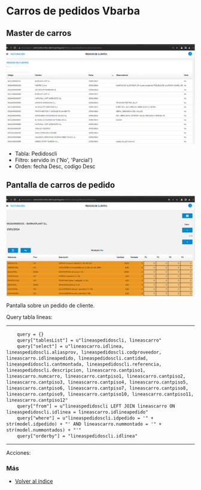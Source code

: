 # Carros de pedidos Vbarba

## Master de carros

![Alt text](./images/mastercarros.png)

- Tabla: Pedidoscli
- Filtro: servido in ('No', 'Parcial')
- Orden: fecha Desc, codigo Desc

## Pantalla de carros de pedido

![Alt text](./images/carrospedido.png)

Pantalla sobre un pedido de cliente.

Query tabla lineas:

***

        query = {}
        query["tablesList"] = u"lineaspedidoscli, lineascarro"
        query["select"] = u"lineascarro.idlinea, lineaspedidoscli.aliasprov, lineaspedidoscli.codproveedor, lineascarro.idlineapedido, lineaspedidoscli.cantidad, lineaspedidoscli.cantmontada, lineaspedidoscli.referencia, lineaspedidoscli.descripcion, lineascarro.cantpiso1, lineascarro.numcarro, lineascarro.cantpiso1, lineascarro.cantpiso2, lineascarro.cantpiso3, lineascarro.cantpiso4, lineascarro.cantpiso5, lineascarro.cantpiso6, lineascarro.cantpiso7, lineascarro.cantpiso8, lineascarro.cantpiso9, lineascarro.cantpiso10, lineascarro.cantpiso11, lineascarro.cantpiso12"
        query["from"] = u"lineaspedidoscli LEFT JOIN lineascarro ON lineaspedidoscli.idlinea = lineascarro.idlineapedido"
        query["where"] = u"lineaspedidoscli.idpedido = '" + str(model.idpedido) + "' AND lineascarro.nummontado = '" + str(model.nummontados) + "'"
        query["orderby"] = "lineaspedidoscli.idlinea"
***

Acciones:

### Más

  * [Volver al índice](../index.md)
